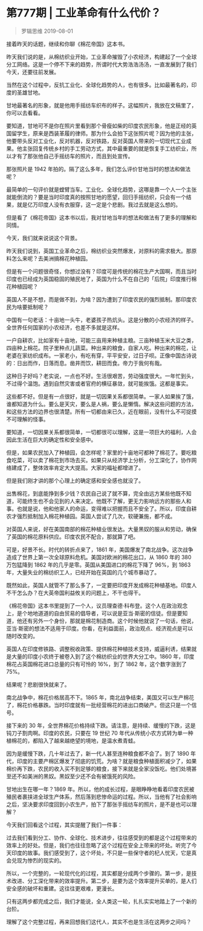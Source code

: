 # 第777期 | 工业革命有什么代价？
> 罗辑思维
2019-08-01

接着昨天的话题，继续和你聊《棉花帝国》这本书。

昨天我们说的是，从棉纺织业开始，工业革命摧毁了小农经济，构建起了一个全球分工网络。这是一个停不下来的趋势，所谓时代大势浩浩汤汤，一直发展到了我们今天，还要往前发展。

当然在这个过程中，反抗工业化、全球化趋势的人，也有很多。比如最著名的，印度的圣雄甘地。

甘地最著名的形象，就是他用手摇纺车织布的样子。这幅照片，我放在文稿里了，你可以去看看。

要知道，甘地可不是你在照片里看到那个骨瘦如柴的印度农民形象，他是正经的英国留学生，原来是西装革履的律师。那为什么会拍下这张照片呢？因为他的主张，他要带头反对工业化，反对机器，反对铁路，反对英国人带来的一切现代工业成果。他主张回复传统乡村的手工劳动方式，其中最重要的就是恢复手工纺织业，所以才有了那张他自己手摇纺车的照片，而且到处宣传。

那张照片是 1942 年拍的。隔了这么多年，我们怎么评价甘地当时的想法和做法呢？

最简单的一句评价就是螳臂当车。工业化、全球化趋势，这哪是靠一个人一个主张就能倒流的？要是当时印度真的按照甘地的愿望，回归手摇纺织，只会有一个结果，就是亿万印度人没有衣服穿，这一定是个悲剧。我过去就是这么想的。

但是看了《棉花帝国》这本书以后，我对甘地当年的想法和做法有了更多的理解和同情。

今天，我们就来说说这个背景。

昨天我们说到，英国工业革命之后，棉纺织业突然爆发，对原料的需求极大。那原料怎么来呢？去美洲搞棉花种植园。

但是有一个问题很奇怪，你想过没有？印度可是传统的棉花生产大国啊，而且当时印度也已经成为英国稳固的殖民地了，英国为什么不在自己的「后院」印度推行棉花种植园呢？

英国人不是不想，而是做不到，为啥？因为遭到了印度农民的强烈抵制。那印度农民为啥要抵制呢？

中国有一句老话：十亩地一头牛，老婆孩子热炕头。这是分散的小农经济的样子。全世界任何国家的小农经济，也差不多就是这样。

一户自耕农，比如家有十亩地，可能三亩用来种植主粮。三亩种植玉米大豆之类，四亩种上棉花。院子里种点儿蔬菜。种出来的粮食，自家人吃。种出来的棉花，让老婆在家纺织成布。一家老小，有吃有穿，平平安安，过日子呗。正像中国古诗说的：日出而作，日落而息。凿井而饮，耕田而食。帝力于我何有哉。

这种日子好吗？老实说，一点也不好。生活很艰苦，劳动强度很大。一年忙到头，不过得个温饱。遇到自然灾害或者官府的横征暴敛，就可能挨饿。这都是事实。

这些都不好。但是有一点很好，就是一切因果关系都很简单。一家人如果挨了饿，谁都知道为什么。要么是天灾，要么是人祸，要么是懒惰。解决这些问题的方法，和这些方法的边界也很清楚。所有一切都由来已久，近在眼前，没有什么不可捉摸不可理解的怪事。

要知道，一切因果关系都很简单，一切都很可以理解，这是一项巨大的福利，人会因此生活在巨大的确定性和安全感中。

但是，如果农民加入了种植园，会怎样呢？家里的十亩地可都种了棉花了。要吃粮食吃菜，可以卖了棉花到市场去买。如果只从经济学上分析，分工深化了，协作网络建成了，整体效率肯定大大提高。大家的福祉都增进了。

但是我们刚才讲的那个心理上的确定感和安全感也就没了。

出售棉花，到底能挣到多少钱？农民自己说了就不算，完全由远方某些他既不知道，可能终生也不会见到的人来决定。他既不了解，更无力影响远方的那些人和事。也就是说，他和他家人的命运，变得难以把握而且不安全了。所以，印度自耕农才强烈抵制加入棉花种植园。英国人尝试了几次，软硬兼施，都不成。

对英国人来说，好在美国南部的棉花种植业很发达。大量黑奴的服从和劳动，确保了英国的棉花原料供应。印度农民不配合，那就算了吧。

可是，好景不长。时代的转折点来了，1861 年，美国爆发了南北战争。这次战争造成了世界上第一次全球原料危机。美国对欧洲的棉花出口，从 1860 年的 380 万包猛降到 1862 年的几乎是零。英国从美国进口的棉花下降了 96%，到 1863 年，大量失业的棉纺织工人，已经开始在英国的几个城市暴动了。

既然如此，英国人就管不了那么多了，一定要把印度开发成棉花种植基地。印度人不干怎么办？在大英帝国利益攸关的问题上，不干也得干。

《棉花帝国》这本书里提到了一个人，议员理查德·科布登。这个人在政治观念上，是个地地道道的自由贸易的倡导者，可以说是亚当·斯密的信徒。但是要知道，他还有另外一个身份，那就是棉花制造商。这个时候他就说了一句话，他说，亚当·斯密的想法不适用于印度。你看，在利益面前，政治观点、经济观点是可以随时改变的。

英国人在印度修铁路、调整税收政策、提供棉花种植技术支持，威逼利诱，结果就是大量的印度小农终于被卷入到了这个棉纺织业的世界大分工中。1860 年，印度棉花占英国棉花进口总量的只有可怜的 16%，到了 1862 年，这个数字涨到了 75%。

结果呢？悲剧很快就来了。

南北战争中，棉花价格居高不下。1865 年，南北战争结束，美国又可以生产棉花了，棉花价格暴跌。当时印度就有一批经营棉花的进出口商破产。但这只是一个信号。

接下来的 30 年，全世界棉花价格持续下跌。请注意，是持续、缓慢的下跌，这是钝刀子割肉啊。印度的农民，只要在 19 世纪 70 年代从传统小农方式转为单一种植棉花的，都陷入了越来越绝望的境地，是温水煮青蛙。

因为是缓慢下跌，几十年过去了，新一代人甚至连种粮食都不会了。到了 1890 年代，印度的主要产棉区爆发了彻底的饥荒。为啥？就是粮食种植面积减少了，如果棉价再下跌，农民的收入买不到足够的粮食，接下来就是全家没饭吃。他们处境甚至还不如美洲的黑奴。黑奴至少还不会有被饿死的风险。

甘地出生在哪一年？1869 年。所以，他的成长过程，是眼睁睁地看着印度农民被殖民者裹挟进全球生产体系，然后落到悲惨命运的过程。所以，当他有了社会影响之后，坚决要求印度回到小农生产，拍下了那张手摇纺车的照片，是不是也可以理解？

今天我们回看这个过程，其实提醒了我们一件事：

过去我们看到分工、协作、全球化、技术进步，往往感受到的都是这个过程带来的效率上的好处。但是，我们也往往忽略了这个过程在安全上带来的坏处。听完了今天印度的故事。我们感受到了，这个坏处，不只是一些保守者的杞人忧天，它是真会兑现为惨烈的现实的。

所以，一个完整的，一轮现代化的过程，其实都是分成两个步骤的。第一步，是技术改进、分工深化带来的效率提升。第二步，是要为这个效率提升买单的，是人们安全感的破坏和重建。这往往更艰难，更漫长。

只有这两步都完成之后，我们才能说，全人类这一轮，扎扎实实地踏上了一个新的台阶。

理解了这个完整过程，再来回想我们这代人，其实不也是生活在这两步之间吗？
